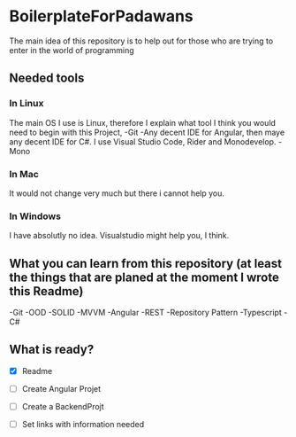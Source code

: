 # BoilerplateForPadawans
The main idea of this repository is to help out for those who are trying to enter in the world of programming

## Needed tools

### In Linux
The main OS I use is Linux, therefore I explain what tool I think you would need to begin with this Project,
-Git
-Any decent IDE for Angular, then maye any decent IDE for C#. I use Visual Studio Code, Rider and Monodevelop.
-Mono

### In Mac
It would not change very much but there i cannot help you.

### In Windows
I have absolutly no idea. Visualstudio might help you, I think.

## What you can learn from this repository (at least the things that are planed at the moment I wrote this Readme)

-Git
-OOD 
-SOLID
-MVVM
-Angular
-REST
-Repository Pattern
-Typescript
-C#

## What is ready?
- [X] Readme
- [ ] Create Angular Projet
- [ ] Create a BackendProjt
- [ ] Set links with information needed

